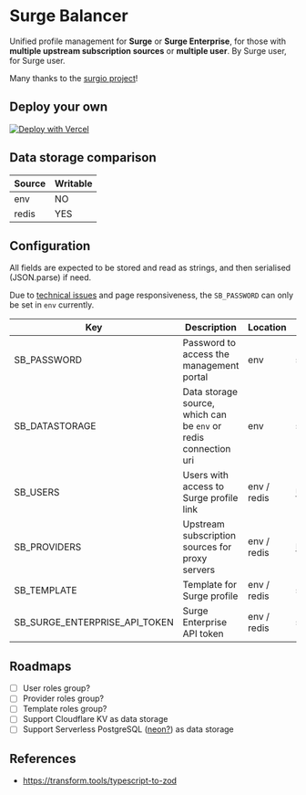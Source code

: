 # Surge Balancer

Unified profile management for **Surge** or **Surge Enterprise**, for those with **multiple upstream subscription sources** or **multiple user**. By Surge user, for Surge user.

Many thanks to the [surgio project](https://github.com/surgioproject/surgio)!

## Deploy your own

[![Deploy with Vercel](https://vercel.com/button)](https://vercel.com/new/git/external?repository-url=https://github.com/vercel/next.js/tree/canary/examples/with-chakra-ui&project-name=with-chakra-ui&repository-name=with-chakra-ui)

## Data storage comparison

| Source | Writable |
| ------ | -------- |
| env    | NO       |
| redis  | YES      |

## Configuration

All fields are expected to be stored and read as strings, and then serialised (JSON.parse) if need.

Due to [technical issues](https://github.com/luin/ioredis/issues/769#issuecomment-1480869051) and page responsiveness, the `SB_PASSWORD` can only be set in `env` currently.

| Key                           | Description                                                     | Location    | Schema                                      | Default |
| ----------------------------- | --------------------------------------------------------------- | ----------- | ------------------------------------------- | ------- |
| SB_PASSWORD                   | Password to access the management portal                        | env         | string                                      | `pass`  |
| SB_DATASTORAGE                | Data storage source, which can be `env` or redis connection uri | env         | string                                      | `env`   |
| SB_USERS                      | Users with access to Surge profile link                         | env / redis | [UserRecord](src/types/user.ts#L9)          | {}      |
| SB_PROVIDERS                  | Upstream subscription sources for proxy servers                 | env / redis | [ProviderRecord](src/types/provider.ts#L12) | {}      |
| SB_TEMPLATE                   | Template for Surge profile                                      | env / redis | string                                      | ''      |
| SB_SURGE_ENTERPRISE_API_TOKEN | Surge Enterprise API token                                      | env / redis | string                                      | null    |

## Roadmaps

- [ ] User roles group?
- [ ] Provider roles group?
- [ ] Template roles group?
- [ ] Support Cloudflare KV as data storage
- [ ] Support Serverless PostgreSQL ([neon?](https://neon.tech)) as data storage

## References

- https://transform.tools/typescript-to-zod
